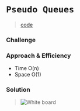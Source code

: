 # `Pseudo Queues`

> [code](pseudo-queue.test.js)

### Challenge

### Approach & Efficiency

- Time O(n)
- Space O(1)

### Solution

> ![White board](../../whiteboards/pseudo-queue.png)
